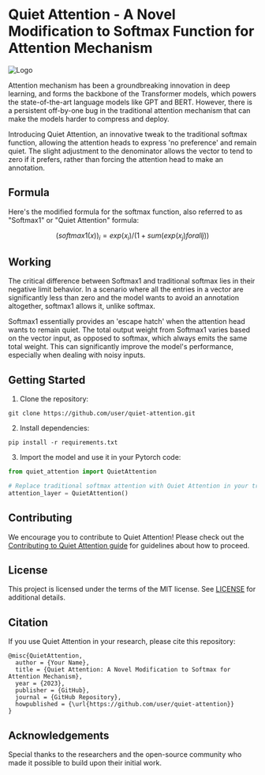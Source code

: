 # Quiet Attention - A Novel Modification to Softmax Function for Attention Mechanism

![Logo](link-to-logo)

Attention mechanism has been a groundbreaking innovation in deep learning, and forms the backbone of the Transformer models, which powers the state-of-the-art language models like GPT and BERT. However, there is a persistent off-by-one bug in the traditional attention mechanism that can make the models harder to compress and deploy.

Introducing Quiet Attention, an innovative tweak to the traditional softmax function, allowing the attention heads to express 'no preference' and remain quiet. The slight adjustment to the denominator allows the vector to tend to zero if it prefers, rather than forcing the attention head to make an annotation.

## Formula

Here's the modified formula for the softmax function, also referred to as "Softmax1" or "Quiet Attention" formula:

```math
(softmax1(x))_i = exp(x_i) / (1 + sum(exp(x_j) for all j))
```

## Working

The critical difference between Softmax1 and traditional softmax lies in their negative limit behavior. In a scenario where all the entries in a vector are significantly less than zero and the model wants to avoid an annotation altogether, softmax1 allows it, unlike softmax.

Softmax1 essentially provides an 'escape hatch' when the attention head wants to remain quiet. The total output weight from Softmax1 varies based on the vector input, as opposed to softmax, which always emits the same total weight. This can significantly improve the model's performance, especially when dealing with noisy inputs.


## Getting Started

1. Clone the repository:
```
git clone https://github.com/user/quiet-attention.git
```
2. Install dependencies:
```
pip install -r requirements.txt
```
3. Import the model and use it in your Pytorch code:
```python
from quiet_attention import QuietAttention

# Replace traditional softmax attention with Quiet Attention in your transformer model
attention_layer = QuietAttention()
```

## Contributing

We encourage you to contribute to Quiet Attention! Please check out the [Contributing to Quiet Attention guide](CONTRIBUTING.md) for guidelines about how to proceed.

## License

This project is licensed under the terms of the MIT license. See [LICENSE](LICENSE.md) for additional details.

## Citation

If you use Quiet Attention in your research, please cite this repository:

```
@misc{QuietAttention,
  author = {Your Name},
  title = {Quiet Attention: A Novel Modification to Softmax for Attention Mechanism},
  year = {2023},
  publisher = {GitHub},
  journal = {GitHub Repository},
  howpublished = {\url{https://github.com/user/quiet-attention}}
}
```

## Acknowledgements

Special thanks to the researchers and the open-source community who made it possible to build upon their initial work.
